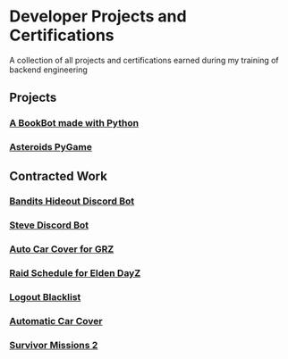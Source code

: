 # Developer Projects and Certifications

A collection of all projects and certifications earned during my training of backend engineering

## Projects
### [A BookBot made with Python](https://github.com/Soderbergy/BookBot)
### [Asteroids PyGame](https://github.com/Soderbergy/Asteroids)

## Contracted Work
### [Bandits Hideout Discord Bot](https://github.com/Soderbergy/Bandits-Hideout-Bot)
### [Steve Discord Bot](https://github.com/Soderbergy/SteveBot)
### [Auto Car Cover for GRZ](https://github.com/Soderbergy/GRZ-AutoCarCover)
### [Raid Schedule for Elden DayZ](https://github.com/Soderbergy/Elden-Raiding)
### [Logout Blacklist](https://github.com/Soderbergy/Logout-Blacklist)
### [Automatic Car Cover](https://github.com/Soderbergy/AutoCarCover)
### [Survivor Missions 2](https://github.com/Soderbergy/SurvivorMissions_2)

